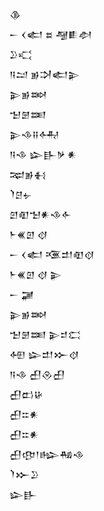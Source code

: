 <div class='block'>
<div class='line'>𒆠</div>
<div class='line'>𒀸 𒌋𒅗 𒊺 𒆷𒀾𒀠</div>
<div class='line'>𒊒𒄣</div>
<div class='line'>𒀀𒁺 𒂊𒋫𒅗𒉌</div>
<div class='line'>𒉌𒂊𒇷</div>
<div class='line'>𒈠𒇡𒌅</div>
<div class='line'>𒉌𒈾𒍝𒅈</div>
<div class='line'>𒀀𒈾 𒇽𒃲𒃻 𒀭</div>
<div class='line'>𒉈𒂊𒈬</div>
<div class='line'>𒇺𒆪𒉡</div>
<div class='line'>𒇻𒊏𒈠𒀭𒈾𒅆</div>
<div class='line'>𒈨𒌍𒇻 𒋼</div>
<div class='line'>𒀸 𒌋𒅗 𒍨𒄥𒊏𒋼</div>
<div class='line'>𒈨𒌍𒇻 𒋼 𒉌</div>
<div class='line'>𒀸 𒃡</div>
<div class='line'>𒉌𒂊𒇷</div>
<div class='line'>𒈠𒇡𒌅 𒉌𒄑𒀫</div>
<div class='line'>𒅇 𒇽𒄥𒁍𒋼</div>
<div class='line'>𒀀𒈾 𒌷𒊮𒌷</div>
<div class='line'>𒌷𒆗𒄩</div>
<div class='line'>𒌷𒇹𒀭</div>
<div class='line'>𒌷𒇹𒀭</div>
<div class='line'>𒌷𒂦𒁹𒈗𒄀𒈾</div>
<div class='line'>𒇺𒁍𒊒</div>
<div class='line'>𒇽𒃲</div>
</div>